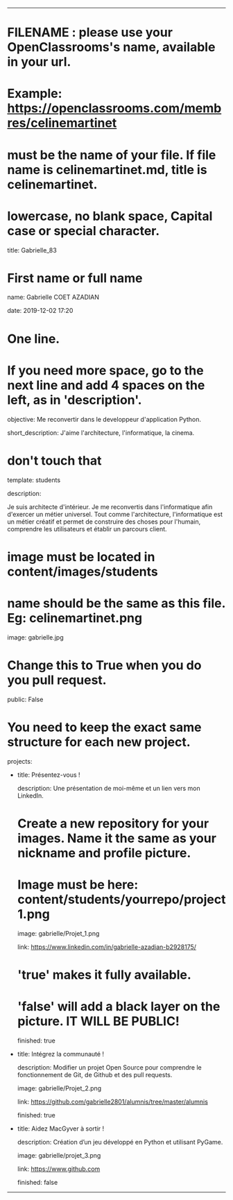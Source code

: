 ---


# FILENAME : please use your OpenClassrooms's name, available in your url.

# Example: https://openclassrooms.com/membres/celinemartinet

# must be the name of your file. If file name is celinemartinet.md, title is celinemartinet.

# lowercase, no blank space, Capital case or special character.

title: Gabrielle_83


# First name or full name

name: Gabrielle COET AZADIAN

date: 2019-12-02 17:20


# One line.

# If you need more space, go to the next line and add 4 spaces on the left, as in 'description'.

objective: Me reconvertir dans le developpeur d'application  Python.

short_description: J'aime l'architecture, l'informatique, la cinema. 


# don't touch that

template: students

description:

  Je suis architecte d'intérieur. Je me reconvertis dans l'informatique afin d'exercer un métier universel. Tout comme l'architecture, l'informatique est un métier créatif et permet de construire des choses pour l'humain, comprendre les utilisateurs et établir un parcours client.  


# image must be located in content/images/students

# name should be the same as this file. Eg: celinemartinet.png

image: gabrielle.jpg


# Change this to True when you do you pull request.

public: False


# You need to keep the exact same structure for each new project.

projects:

  - title: Présentez-vous !

    description: Une présentation de moi-même et un lien vers mon LinkedIn.

    # Create a new repository for your images. Name it the same as your nickname and profile picture.

    # Image must be here: content/students/yourrepo/project1.png

    image: gabrielle/Projet_1.png

    link: https://www.linkedin.com/in/gabrielle-azadian-b2928175/

    # 'true' makes it fully available.

    # 'false' will add a black layer on the picture. IT WILL BE PUBLIC!

    finished: true

  - title: Intégrez la communauté !

    description: Modifier un projet Open Source pour comprendre le fonctionnement de Git, de Github et des pull requests. 

    image: gabrielle/Projet_2.png

    link: https://github.com/gabrielle2801/alumnis/tree/master/alumnis

    finished: true

  - title: Aidez MacGyver à sortir !

    description: Création d’un jeu développé en Python et utilisant PyGame.

    image: gabrielle/projet_3.png

    link: https://www.github.com

    finished: false

---